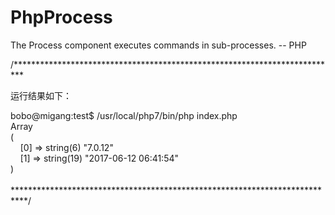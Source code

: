 # PhpProcess
The Process component executes commands in sub-processes. -- PHP


/**************************************************************************

  运行结果如下：  

  bobo@migang:test$ /usr/local/php7/bin/php index.php <br>
  Array<br>
  (<br>
  &nbsp;&nbsp;&nbsp;&nbsp;[0] => string(6) "7.0.12"<br>
  &nbsp;&nbsp;&nbsp;&nbsp;[1] => string(19) "2017-06-12 06:41:54"<br>
  )<br>
<br>
***************************************************************************/
